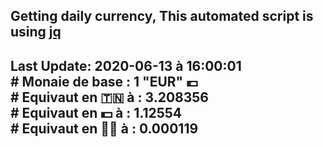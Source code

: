 ## Getting daily currency, This automated script is using [jq](https://stedolan.github.io/jq/)
## Last Update:  2020-06-13 à 16:00:01 </br># Monaie de base : 1 "EUR" 💶 </br> # Equivaut en 🇹🇳 à :  3.208356 </br> # Equivaut en 💵 à : 1.12554</br> # Equivaut en 🐱‍💻 à :  0.000119
